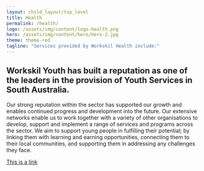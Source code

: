 ```yaml
---
layout: child_layout/top_level
title: Health
permalink: /health/
logo: /assets/img/content/logo-health.png
hero: /assets/img/content/hero/hero-2.jpg
theme: theme-red
tagline: "Services provided by Workskil Health include:"
---
```


## Workskil Youth has built a reputation as one of the leaders in the provision of Youth Services in South Australia.

<div class="spacer m-b-1"></div>

Our strong reputation within the sector has supported our growth and enables continued progress and development into the future. Our extensive networks enable us to work together with a variety of other organisations to develop, support and implement a range of services and programs across the sector. We aim to support young people in fulfilling their potential; by linking them with learning and earning opportunities, connecting them to their local communities, and supporting them in addressing any challenges they face.

[This is a link](/)